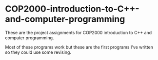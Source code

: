 # COP2000-introduction-to-C++-and-computer-programming
These are the project assignments for COP2000 introduction to C++ and computer programming.

Most of these programs work but these are the first programs I've written so they could use some revising.


